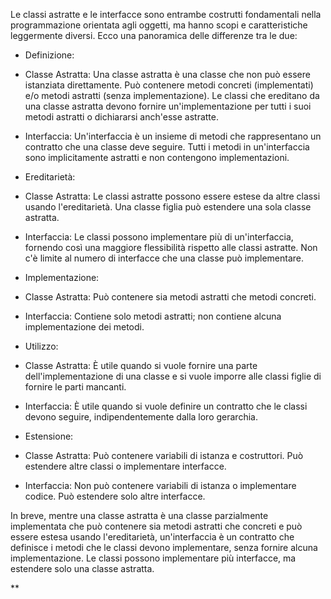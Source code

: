 


Le classi astratte e le interfacce sono entrambe costrutti fondamentali nella programmazione orientata agli oggetti, ma hanno scopi e caratteristiche leggermente diversi. Ecco una panoramica delle differenze tra le due:

- Definizione:
    

- Classe Astratta: Una classe astratta è una classe che non può essere istanziata direttamente. Può contenere metodi concreti (implementati) e/o metodi astratti (senza implementazione). Le classi che ereditano da una classe astratta devono fornire un'implementazione per tutti i suoi metodi astratti o dichiararsi anch'esse astratte.
    
- Interfaccia: Un'interfaccia è un insieme di metodi che rappresentano un contratto che una classe deve seguire. Tutti i metodi in un'interfaccia sono implicitamente astratti e non contengono implementazioni.
    

- Ereditarietà:
    

- Classe Astratta: Le classi astratte possono essere estese da altre classi usando l'ereditarietà. Una classe figlia può estendere una sola classe astratta.
    
- Interfaccia: Le classi possono implementare più di un'interfaccia, fornendo così una maggiore flessibilità rispetto alle classi astratte. Non c'è limite al numero di interfacce che una classe può implementare.
    

- Implementazione:
    

- Classe Astratta: Può contenere sia metodi astratti che metodi concreti.
    
- Interfaccia: Contiene solo metodi astratti; non contiene alcuna implementazione dei metodi.
    

- Utilizzo:
    

- Classe Astratta: È utile quando si vuole fornire una parte dell'implementazione di una classe e si vuole imporre alle classi figlie di fornire le parti mancanti.
    
- Interfaccia: È utile quando si vuole definire un contratto che le classi devono seguire, indipendentemente dalla loro gerarchia.
    

- Estensione:
    

- Classe Astratta: Può contenere variabili di istanza e costruttori. Può estendere altre classi o implementare interfacce.
    
- Interfaccia: Non può contenere variabili di istanza o implementare codice. Può estendere solo altre interfacce.
    

In breve, mentre una classe astratta è una classe parzialmente implementata che può contenere sia metodi astratti che concreti e può essere estesa usando l'ereditarietà, un'interfaccia è un contratto che definisce i metodi che le classi devono implementare, senza fornire alcuna implementazione. Le classi possono implementare più interfacce, ma estendere solo una classe astratta.

  
**